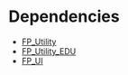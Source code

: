 # Dependencies

* [FP_Utility](https://github.com/jshull/FP_Utility.git)
* [FP_Utility_EDU](https://github.com/jshull/FP_Utility_Edu.git)
* [FP_UI](https://github.com/jshull/FP_UI.git)
